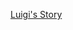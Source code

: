 ---
layout: post
wordpress_id: 790
wordpress_url: http://noesbueno.com/archives/790
date: '2010-09-23 09:59:45 -0500'
date_gmt: '2010-09-23 14:59:45 -0500'
body: |
  <p><a href="http://nerdcityonline.com/2010/09/22/luigis-story/">Luigi's Story</a></p>
---